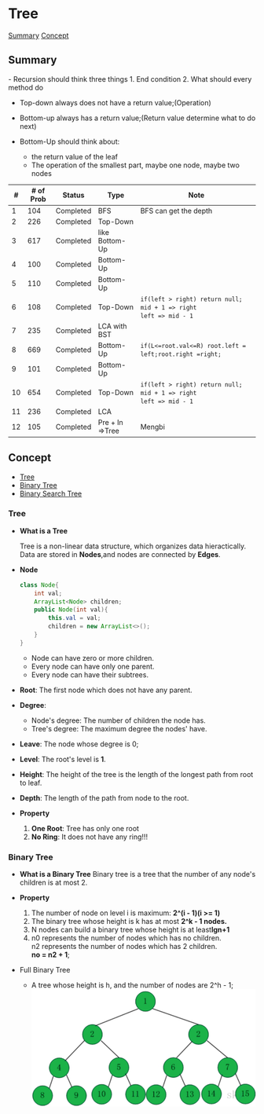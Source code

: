 # Tree
[Summary](#summary)
[Concept](#concept)

<h2 id = "summary">Summary</h2>
- Recursion should think three things
  1. End condition
  2. What should every method do

- Top-down always does not have a return value;(Operation)
- Bottom-up always has a return value;(Return value determine what to do next)


- Bottom-Up should think about:
  - the return value of the leaf
  - The operation of the smallest part, maybe one node, maybe two nodes



| #   | # of Prob | Status    | Type              | Note                                                                         |
| --- | --------- | --------- | ----------------- | ---------------------------------------------------------------------------- |
| 1   | 104       | Completed | BFS               | BFS can get the depth                                                        |
| 2   | 226       | Completed | Top-Down          |                                                                              |
| 3   | 617       | Completed | like<br>Bottom-Up |                                                                              |
| 4   | 100       | Completed | Bottom-Up         |                                                                              |
| 5   | 110       | Completed | Bottom-Up         |                                                                              |
| 6   | 108       | Completed | Top-Down          | `if(left > right) return null;`<br> `mid + 1 => right`<br> `left => mid - 1` |
| 7   | 235       | Completed | LCA with BST      |                                                                              |
| 8   | 669       | Completed | Bottom-Up         | `if(L<=root.val<=R) root.left = left;root.right =right;`                     |
| 9   | 101       | Completed | Bottom-Up         |                                                                              |
| 10  | 654       | Completed | Top-Down          | `if(left > right) return null;`<br> `mid + 1 => right`<br> `left => mid - 1` |
| 11  | 236       | Completed | LCA               |                                                                              |
| 12  | 105       | Completed | Pre + In =>Tree   | Mengbi                                                                             |


<h2 id = "concept">Concept</h2>

- [Tree](#tree)
- [Binary Tree](#binaryTree)
- [Binary Search Tree](#bst)
<h3 id = "tree">Tree</h3>

  - **What is a Tree**

    Tree is a non-linear data structure, which organizes data hieractically. Data are stored in **Nodes**,and nodes are connected by **Edges**.
  - **Node**
    ``` Java
    class Node{
        int val;
        ArrayList<Node> children;
        public Node(int val){
            this.val = val;
            children = new ArrayList<>();
        }
    }
    ```
    - Node can have zero or more children.
    - Every node can have only one parent.
    - Every node can have their subtrees.
  - **Root**: The first node which does not have any parent.
  - **Degree**:
    - Node's degree: The number of children the node has.
    - Tree's degree: The maximum degree the nodes' have.
  - **Leave**: The node whose degree is 0;
  - **Level**: The root's level is **1**.
  - **Height**: The height of the tree is the length of the longest path from root to leaf.
  - **Depth**: The length of the path from node to the root.
  - **Property**
    1. **One Root**: Tree has only one root
    2. **No Ring**: It does not have any ring!!!
<h3 id = "binaryTree">Binary Tree</h3>

  - **What is a Binary Tree**
  Binary tree is a tree that the number of any node's children is at most 2.

  - **Property**
    1. The number of node on level i is maximum: **2^(i - 1)(i >= 1)**
    2. The binary tree whose height is k has at most **2^k - 1 nodes.**
    3. N nodes can build a binary tree whose height is at least**lgn+1**
    4. n0 represents the number of nodes which has no children.
    <br>n2 represents the number of nodes which has 2 children.
    <br>**no = n2 + 1**;
  - Full Binary Tree
    - A tree whose height is h, and the number of nodes are 2^h - 1;
![Full_Binary_Tree](assets/markdown-img-paste-20180906160359186.png)
